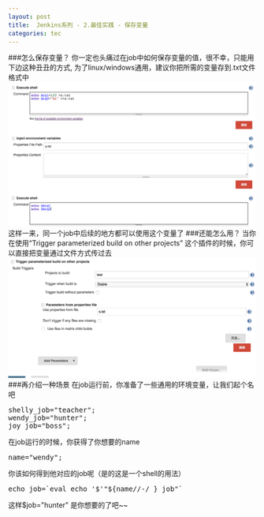 ```yaml
---
layout: post
title:  Jenkins系列 - 2.最佳实践 - 保存变量
categories: tec
---
```


###怎么保存变量？
你一定也头痛过在job中如何保存变量的值，很不幸，只能用下边这种丑丑的方式, 为了linux/windows通用，建议你把所需的变量存到.txt文件格式中
![screenshot](/assets/images/articles/2016/07/arg.png )
这样一来，同一个job中后续的地方都可以使用这个变量了
###还能怎么用？
当你在使用“Trigger parameterized build on other projects” 这个插件的时候，你可以直接把变量通过文件方式传过去
![screenshot](/assets/images/articles/2016/07/arg2.png )
###再介绍一种场景
在job运行前，你准备了一些通用的环境变量，让我们起个名吧
<pre class=”brush: shell; gutter: true;”>
shelly_job="teacher";
wendy_job="hunter";
joy_job="boss";
</pre>

在job运行的时候，你获得了你想要的name
<pre class=”brush: shell; gutter: true;”>
name="wendy";
</pre>
你该如何得到他对应的job呢（是的这是一个shell的用法）

<pre class=”brush: shell; gutter: true;”>
echo job=`eval echo '$'"${name//-/_}_job"`
</pre>
这样$job="hunter" 是你想要的了吧~~
